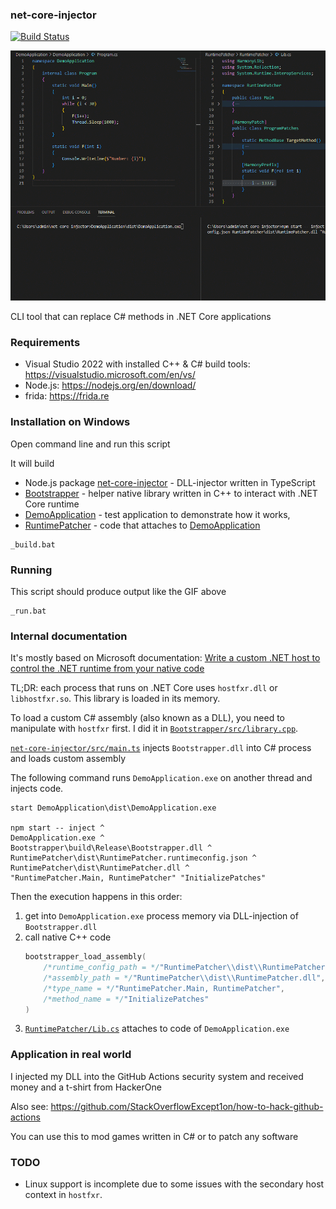 ### net-core-injector


[![Build Status](https://github.com/StackOverflowExcept1on/net-core-injector/actions/workflows/ci.yml/badge.svg)](https://github.com/StackOverflowExcept1on/net-core-injector/actions/workflows/ci.yml)

![banner](assets/banner.gif)

CLI tool that can replace C# methods in .NET Core applications

### Requirements

- Visual Studio 2022 with installed C++ & C# build tools: https://visualstudio.microsoft.com/en/vs/
- Node.js: https://nodejs.org/en/download/
- frida: https://frida.re

### Installation on Windows

Open command line and run this script

It will build

- Node.js package [net-core-injector](package.json) - DLL-injector written in TypeScript
- [Bootstrapper](Bootstrapper) - helper native library written in C++ to interact with .NET Core runtime
- [DemoApplication](DemoApplication) - test application to demonstrate how it works, 
- [RuntimePatcher](RuntimePatcher) - code that attaches to [DemoApplication](DemoApplication)

```
_build.bat
```

### Running

This script should produce output like the GIF above

```
_run.bat
```

### Internal documentation

It's mostly based on Microsoft documentation:
[Write a custom .NET host to control the .NET runtime from your native code](https://learn.microsoft.com/en-us/dotnet/core/tutorials/netcore-hosting)

TL;DR: each process that runs on .NET Core uses `hostfxr.dll` or `libhostfxr.so`. This library is loaded in its memory.

To load a custom C# assembly (also known as a DLL), you need to manipulate with `hostfxr` first.
I did it in [`Bootstrapper/src/library.cpp`](Bootstrapper/src/library.cpp).

[`net-core-injector/src/main.ts`](src/main.ts) injects `Bootstrapper.dll` into C# process and loads custom assembly


The following command runs `DemoApplication.exe` on another thread and injects code. 
```
start DemoApplication\dist\DemoApplication.exe

npm start -- inject ^
DemoApplication.exe ^
Bootstrapper\build\Release\Bootstrapper.dll ^
RuntimePatcher\dist\RuntimePatcher.runtimeconfig.json ^
RuntimePatcher\dist\RuntimePatcher.dll ^
"RuntimePatcher.Main, RuntimePatcher" "InitializePatches"
```

Then the execution happens in this order:
1. get into `DemoApplication.exe` process memory via DLL-injection of `Bootstrapper.dll`
2. call native C++ code
   ```cpp
   bootstrapper_load_assembly(
       /*runtime_config_path = */"RuntimePatcher\\dist\\RuntimePatcher.runtimeconfig.json",
       /*assembly_path = */"RuntimePatcher\\dist\\RuntimePatcher.dll",
       /*type_name = */"RuntimePatcher.Main, RuntimePatcher",
       /*method_name = */"InitializePatches"
   )
   ```
3. [`RuntimePatcher/Lib.cs`](RuntimePatcher/RuntimePatcher/Lib.cs) attaches to code of `DemoApplication.exe`

### Application in real world

I injected my DLL into the GitHub Actions security system and received money and a t-shirt from HackerOne

Also see: https://github.com/StackOverflowExcept1on/how-to-hack-github-actions

You can use this to mod games written in C# or to patch any software

### TODO

- Linux support is incomplete due to some issues with the secondary host context in `hostfxr`.
